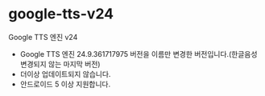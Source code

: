 # google-tts-v24

Google TTS 엔진 v24

- Google TTS 엔진 24.9.361717975 버전을 이름만 변경한 버전입니다.(한글음성 변경되지 않는 마지막 버전)
- 더이상 업데이트되지 않습니다.
- 안드로이드 5 이상 지원합니다.

